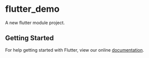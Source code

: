 # flutter_demo

A new flutter module project.

## Getting Started

For help getting started with Flutter, view our online
[documentation](https://flutter.io/).
